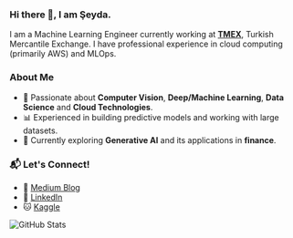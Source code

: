 ### Hi there 👋, I am Şeyda.
I am a Machine Learning Engineer currently working at [**TMEX**](https://www.turib.com.tr/en/), Turkish Mercantile Exchange. I have professional experience in cloud computing (primarily AWS) and MLOps.

### About Me
- 🚀 Passionate about **Computer Vision**, **Deep/Machine Learning**, **Data Science** and **Cloud Technologies**.
- 📊 Experienced in building predictive models and working with large datasets.
- 🌱 Currently exploring **Generative AI** and its applications in **finance**.

### 📬 Let's Connect!
- 📝 [Medium Blog](https://medium.com/@seydaybar)  
- 💼 [LinkedIn](https://www.linkedin.com/in/seydaybar/)
- 🐱 [Kaggle](https://www.kaggle.com/eydaaybar)

![GitHub Stats](https://github-readme-stats.vercel.app/api?username=Seyda1&show_icons=true&theme=dark)
